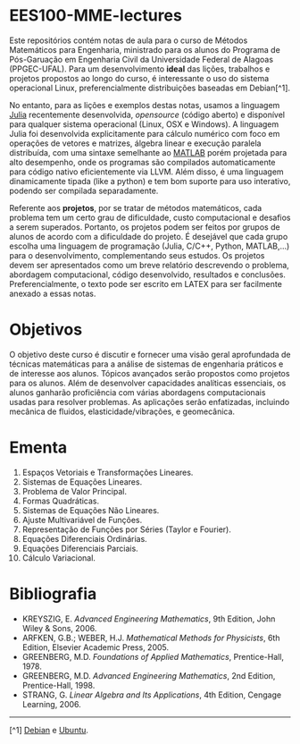 # EES100-MME-lectures

Este repositórios contém notas de aula para o curso de Métodos Matemáticos para Engenharia, ministrado para os alunos do Programa de Pós-Garuação em Engenharia Civil da Universidade Federal de Alagoas (PPGEC-UFAL). Para um desenvolvimento **ideal** das lições, trabalhos e projetos propostos ao longo do curso, é interessante o uso do sistema operacional Linux, preferencialmente distribuições baseadas em Debian[^1].

No entanto, para as lições e exemplos destas notas, usamos a linguagem [Julia](https://julialang.org) recentemente desenvolvida,  *opensource* (código aberto) e disponível para qualquer sistema operacional (Linux, OSX e Windows). A linguagem Julia foi desenvolvida explicitamente para cálculo numérico com foco em operações de vetores e matrizes, álgebra linear e execução paralela distribuída, com uma sintaxe semelhante ao [MATLAB](https://www.mathworks.com) porém projetada para alto desempenho, onde os programas são compilados automaticamente para código nativo eficientemente via LLVM. Além disso, é uma linguagem dinamicamente tipada (like a python) e tem bom suporte para uso interativo, podendo ser compilada separadamente.

Referente aos **projetos**, por se tratar de métodos matemáticos, cada problema tem um certo grau de dificuldade, custo computacional e desafios a serem superados. Portanto, os projetos podem ser feitos por grupos de alunos de acordo com a dificuldade do projeto. É desejável que cada grupo escolha uma linguagem de programação (Julia, C/C++, Python, MATLAB,...) para o desenvolvimento, complementando seus estudos. Os projetos devem ser apresentados como um breve relatório descrevendo o problema, abordagem computacional, código desenvolvido, resultados e conclusões. Preferencialmente, o texto pode ser escrito em LATEX para ser facilmente anexado a essas notas.

# Objetivos

O objetivo deste curso é discutir e fornecer uma visão geral aprofundada de técnicas matemáticas para a análise de sistemas de engenharia práticos e de interesse aos alunos. Tópicos avançados serão propostos como projetos para os alunos. Além de desenvolver capacidades analíticas essenciais, os alunos ganharão proficiência com várias abordagens computacionais usadas para resolver problemas. As aplicações serão enfatizadas, incluindo mecânica de fluidos, elasticidade/vibrações, e geomecânica.

# Ementa

1. Espaços Vetoriais e Transformações Lineares.
2. Sistemas de Equações Lineares.
3. Problema de Valor Principal.
4. Formas Quadráticas.
5. Sistemas de Equações Não Lineares.
6. Ajuste Multivariável de Funções.
7. Representação de Funções por Séries (Taylor e Fourier).
8. Equações Diferenciais Ordinárias.
9. Equações Diferenciais Parciais. 
10. Cálculo Variacional.

# Bibliografia
- KREYSZIG, E. *Advanced Engineering Mathematics*, 9th Edition, John Wiley & Sons, 2006.
- ARFKEN, G.B.; WEBER, H.J. *Mathematical Methods for Physicists*, 6th Edition, Elsevier Academic Press, 2005.
- GREENBERG, M.D. *Foundations of Applied Mathematics*, Prentice-Hall, 1978.
- GREENBERG, M.D. *Advanced Engineering Mathematics*, 2nd Edition, Prentice-Hall, 1998.
- STRANG, G. *Linear Algebra and Its Applications*, 4th Edition, Cengage Learning, 2006.

---

[^1] [Debian](www.debian.org) e [Ubuntu](www.ubuntu.com).
